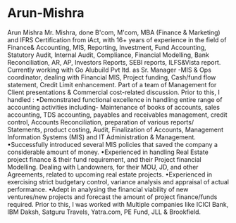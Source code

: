 # Arun-Mishra
Arun Mishra
Mr. Mishra, done B'com, M'com, MBA (Finance & Marketing) and IFRS Certification from iAct, with 16+ years of experience in the field of Finance& Accounting, MIS, Reporting, Investment, Fund Accounting, Statutory Audit, Internal Audit, Compliance, Financial Modelling, Bank Reconciliation, AR, AP, Investors Reports, SEBI reports, ILFS&Vista report.
Currently working with Go Alubuild Pvt ltd. as Sr. Manager -MIS & Ops coordinator, dealing with Financial MIS, Project funding, Cash/fund flow statement, Credit Limit enhancement. Part of a team of Management for Client presentations & Commercial cost-related discussion. 
Prior to this, I handled :
•Demonstrated functional excellence in handling entire range of accounting activities including- Maintenance of books of accounts, sales accounting, TDS accounting, payables and receivables management, credit control, Accounts Reconciliation, preparation of various reports/ Statements, product costing, Audit, Finalization of Accounts, Management Information Systems (MIS) and IT Administration & Management.
•Successfully introduced several MIS policies that saved the company a considerable amount of money.
•Experienced in handling Real Estate project finance & their fund requirement, and their Project financial Modelling. Dealing with Landowners, for their MOU, JD, and other Agreements, related to upcoming real estate projects.
•Experienced in exercising strict budgetary control, variance analysis and appraisal of actual performance.
•Adept in analysing the financial viability of new ventures/new projects and forecast the amount of project finance/funds required.
Prior to this, I was worked with Multiple companies like ICICI Bank, IBM Daksh, Satguru Travels, Yatra.com, PE Fund, JLL & Brookfield.
